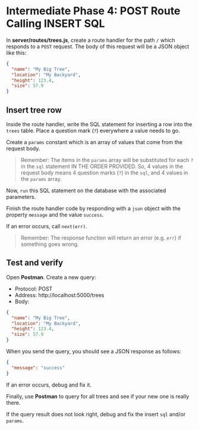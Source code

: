 # Intermediate Phase 4: POST Route Calling INSERT SQL

In __server/routes/trees.js__, create a route handler for the path `/` which
responds to a `POST` request. The body of this request will be a JSON object 
like this:

```json
{
  "name": "My Big Tree",
  "location": "My Backyard",
  "height": 123.4,
  "size": 57.9
}
```

## Insert tree row

Inside the route handler, write the SQL statement for inserting a row into the
`trees` table. Place a question mark (`?`) everywhere a value needs to go.

Create a `params` constant which is an array of values that come from the
request body.

> Remember: The items in the `params` array will be substituted for each `?` in
> the `sql` statement IN THE ORDER PROVIDED. So, 4 values in the request body
> means 4 question marks (`?`) in the `sql`, and 4 values in the `params` array.

Now, `run` this SQL statement on the database with the associated parameters.

Finish the route handler code by responding with a `json` object with the
property `message` and the value `success`.

If an error occurs, call `next(err)`.

> Remember: The response function will return an error (e.g. `err`) if something
> goes wrong.

## Test and verify

Open **Postman**. Create a new query:

* Protocol: POST
* Address: http://localhost:5000/trees
* Body:

```json
{
  "name": "My Big Tree",
  "location": "My Backyard",
  "height": 123.4,
  "size": 57.9
}
```

When you send the query, you should see a JSON response as follows:

```json
{
  "message": "success"
}
```

If an error occurs, debug and fix it.

Finally, use **Postman** to query for all trees and see if your new one is
really there.

If the query result does not look right, debug and fix the insert `sql` and/or
`params`.